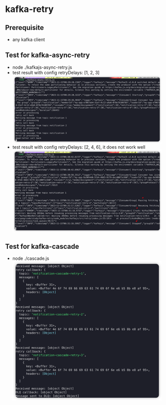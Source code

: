 # kafka-retry
## Prerequisite
 * any kafka client

## Test for kafka-async-retry
  * node ./kafkajs-async-retry.js
  * test result with config retryDelays: [1, 2, 3]
  ![Alt](./retry1.jpg)
  * test result with config retryDelays: [2, 4, 6], it does not work well
  ![Alt](./retry2.jpg)
## Test for kafka-cascade
  *  node ./cascade.js
  ![Alt](./cascade.jpg)
